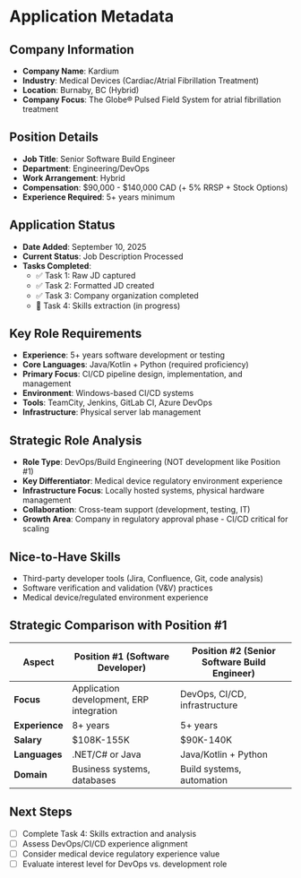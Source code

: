 # Application Metadata

## Company Information
- **Company Name**: Kardium
- **Industry**: Medical Devices (Cardiac/Atrial Fibrillation Treatment)
- **Location**: Burnaby, BC (Hybrid)
- **Company Focus**: The Globe® Pulsed Field System for atrial fibrillation treatment

## Position Details
- **Job Title**: Senior Software Build Engineer
- **Department**: Engineering/DevOps
- **Work Arrangement**: Hybrid
- **Compensation**: $90,000 - $140,000 CAD (+ 5% RRSP + Stock Options)
- **Experience Required**: 5+ years minimum

## Application Status
- **Date Added**: September 10, 2025
- **Current Status**: Job Description Processed
- **Tasks Completed**: 
  - ✅ Task 1: Raw JD captured
  - ✅ Task 2: Formatted JD created
  - ✅ Task 3: Company organization completed
  - 🔄 Task 4: Skills extraction (in progress)

## Key Role Requirements
- **Experience**: 5+ years software development or testing
- **Core Languages**: Java/Kotlin + Python (required proficiency)
- **Primary Focus**: CI/CD pipeline design, implementation, and management
- **Environment**: Windows-based CI/CD systems
- **Tools**: TeamCity, Jenkins, GitLab CI, Azure DevOps
- **Infrastructure**: Physical server lab management

## Strategic Role Analysis
- **Role Type**: DevOps/Build Engineering (NOT development like Position #1)
- **Key Differentiator**: Medical device regulatory environment experience
- **Infrastructure Focus**: Locally hosted systems, physical hardware management
- **Collaboration**: Cross-team support (development, testing, IT)
- **Growth Area**: Company in regulatory approval phase - CI/CD critical for scaling

## Nice-to-Have Skills
- Third-party developer tools (Jira, Confluence, Git, code analysis)
- Software verification and validation (V&V) practices
- Medical device/regulated environment experience

## Strategic Comparison with Position #1
| Aspect         | Position #1 (Software Developer)         | Position #2 (Senior Software Build Engineer) |
| -------------- | ---------------------------------------- | -------------------------------------------- |
| **Focus**      | Application development, ERP integration | DevOps, CI/CD, infrastructure                |
| **Experience** | 8+ years                                 | 5+ years                                     |
| **Salary**     | $108K-155K                               | $90K-140K                                    |
| **Languages**  | .NET/C# or Java                          | Java/Kotlin + Python                         |
| **Domain**     | Business systems, databases              | Build systems, automation                    |

## Next Steps
- [ ] Complete Task 4: Skills extraction and analysis
- [ ] Assess DevOps/CI/CD experience alignment
- [ ] Consider medical device regulatory experience value
- [ ] Evaluate interest level for DevOps vs. development role
